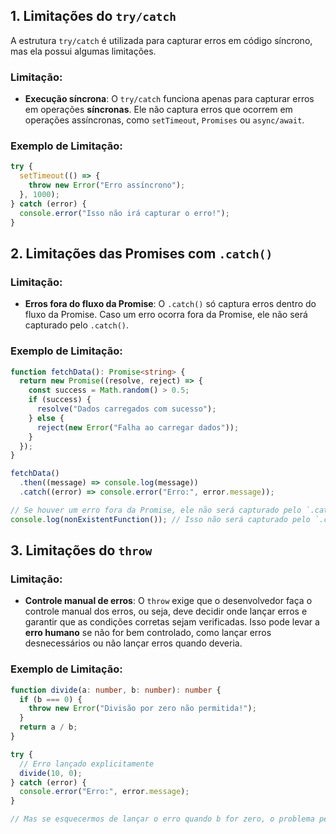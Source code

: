 ## 1. Limitações do `try/catch`

A estrutura `try/catch` é utilizada para capturar erros em código síncrono, mas ela possui algumas limitações.

### Limitação:

- **Execução síncrona**: O `try/catch` funciona apenas para capturar erros em operações **síncronas**. Ele não captura erros que ocorrem em operações assíncronas, como `setTimeout`, `Promises` ou `async/await`.

### Exemplo de Limitação:

```typescript
try {
  setTimeout(() => {
    throw new Error("Erro assíncrono");
  }, 1000);
} catch (error) {
  console.error("Isso não irá capturar o erro!");
}
```


## 2. Limitações das Promises com `.catch()`


### Limitação:

- **Erros fora do fluxo da Promise**: O `.catch()` só captura erros dentro do fluxo da Promise. Caso um erro ocorra fora da Promise, ele não será capturado pelo `.catch()`.

### Exemplo de Limitação:

```typescript
function fetchData(): Promise<string> {
  return new Promise((resolve, reject) => {
    const success = Math.random() > 0.5;
    if (success) {
      resolve("Dados carregados com sucesso");
    } else {
      reject(new Error("Falha ao carregar dados"));
    }
  });
}

fetchData()
  .then((message) => console.log(message))
  .catch((error) => console.error("Erro:", error.message));

// Se houver um erro fora da Promise, ele não será capturado pelo `.catch()`:
console.log(nonExistentFunction()); // Isso não será capturado pelo `.catch()`
```

## 3. Limitações do `throw`
### Limitação:

- **Controle manual de erros**: O `throw` exige que o desenvolvedor faça o controle manual dos erros, ou seja, deve decidir onde lançar erros e garantir que as condições corretas sejam verificadas. Isso pode levar a **erro humano** se não for bem controlado, como lançar erros desnecessários ou não lançar erros quando deveria.

### Exemplo de Limitação:

```typescript
function divide(a: number, b: number): number {
  if (b === 0) {
    throw new Error("Divisão por zero não permitida!");
  }
  return a / b;
}

try {
  // Erro lançado explicitamente
  divide(10, 0);
} catch (error) {
  console.error("Erro:", error.message);
}

// Mas se esquecermos de lançar o erro quando b for zero, o problema persiste.
```